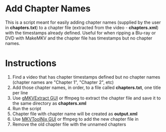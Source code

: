 # Add Chapter Names

This is a script meant for easily adding chapter names (supplied by the user in **chapters.txt**) to a chapter file (extracted from the video - **chapters.xml**) with the timestamps already defined. Useful for when ripping a Blu-ray or DVD with MakeMKV and the chapter file has timestamps but no chapter names.

# Instructions

1. Find a video that has chapter timestamps defined but no chapter names (chapter names are "Chapter 1", "Chapter 2", etc)
2. Add those chapter names, in order, to a file called **chapters.txt**, one title per line
3. Use [gMKVExtract GUI](https://sourceforge.net/projects/gmkvextractgui/) or ffmpeg to extract the chapter file and save it to the same directory as **chapters.xml**
4. Run the script
5. Chapter file with chapter name will be created as **output.xml**
6. Use [MKVToolNix GUI](https://mkvtoolnix.download/downloads.html) or ffmpeg to add the new chapter file in
7. Remove the old chapter file with the unnamed chapters
